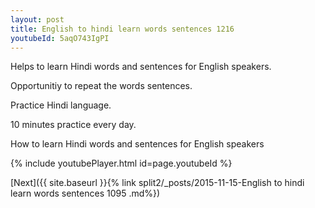 ```yaml
---
layout: post
title: English to hindi learn words sentences 1216 
youtubeId: 5aqO743IgPI
---
```

 
 
Helps to learn Hindi words and sentences for English speakers.

Opportunitiy to repeat the words sentences. 

Practice Hindi language. 
 
10 minutes practice every day. 
 
How to learn Hindi words and sentences for English speakers 
 
{% include youtubePlayer.html id=page.youtubeId %}
 
 
[Next]({{ site.baseurl }}{% link  split2/_posts/2015-11-15-English to hindi learn words sentences 1095 .md%})
 
